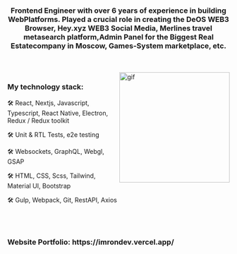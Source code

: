 <h3 align="center">Frontend Engineer with over 6 years of experience in building WebPlatforms. Played a crucial role in creating the DeOS WEB3 Browser, Hey.xyz WEB3 Social Media, Merlines travel metasearch platform,Admin Panel for the Biggest Real Estatecompany in Moscow, Games-System marketplace, etc.</h3>
<br> <br>
<img align="right" height="250" src="https://media3.giphy.com/media/qgQUggAC3Pfv687qPC/giphy.gif" alt="gif">
<h3>My technology stack:</h3>

🛠 React, Nextjs, Javascript, Typescript, React Native, Electron, Redux / Redux toolkit

🛠 Unit & RTL Tests, e2e testing

🛠 Websockets, GraphQL, Webgl, GSAP

🛠 HTML, CSS, Scss, Tailwind, Material UI, Bootstrap

🛠 Gulp, Webpack, Git, RestAPI, Axios

<br><br>
<h3>Website Portfolio: https://imrondev.vercel.app/</h3>
